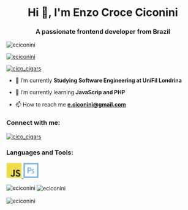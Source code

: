 <h1 align="center">Hi 👋, I'm Enzo Croce Ciconini</h1>
<h3 align="center">A passionate frontend developer from Brazil</h3>

<p align="left"> <img src="https://komarev.com/ghpvc/?username=eciconini&label=Profile%20views&color=0e75b6&style=flat" alt="eciconini" /> </p>

<p align="left"> <a href="https://github.com/ryo-ma/github-profile-trophy"><img src="https://github-profile-trophy.vercel.app/?username=eciconini" alt="eciconini" /></a> </p>

<p align="left"> <a href="https://twitter.com/cico_cigars" target="blank"><img src="https://img.shields.io/twitter/follow/cico_cigars?logo=twitter&style=for-the-badge" alt="cico_cigars" /></a> </p>

- 🔭 I’m currently **Studying Software Engineering at UniFil Londrina**

- 🌱 I’m currently learning **JavaScrip and PHP**

- 📫 How to reach me **e.ciconini@gmail.com**

<h3 align="left">Connect with me:</h3>
<p align="left">
<a href="https://twitter.com/cico_cigars" target="blank"><img align="center" src="https://raw.githubusercontent.com/rahuldkjain/github-profile-readme-generator/master/src/images/icons/Social/twitter.svg" alt="cico_cigars" height="30" width="40" /></a>
</p>

<h3 align="left">Languages and Tools:</h3>
<p align="left"> <a href="https://developer.mozilla.org/en-US/docs/Web/JavaScript" target="_blank" rel="noreferrer"> <img src="https://raw.githubusercontent.com/devicons/devicon/master/icons/javascript/javascript-original.svg" alt="javascript" width="40" height="40"/> </a> <a href="https://www.photoshop.com/en" target="_blank" rel="noreferrer"> <img src="https://raw.githubusercontent.com/devicons/devicon/master/icons/photoshop/photoshop-line.svg" alt="photoshop" width="40" height="40"/> </a> </p>

<p><img align="left" src="https://github-readme-stats.vercel.app/api/top-langs?username=eciconini&show_icons=true&locale=en&layout=compact" alt="eciconini" /></p>

<p>&nbsp;<img align="center" src="https://github-readme-stats.vercel.app/api?username=eciconini&show_icons=true&locale=en" alt="eciconini" /></p>

<p><img align="center" src="https://github-readme-streak-stats.herokuapp.com/?user=eciconini&" alt="eciconini" /></p>

